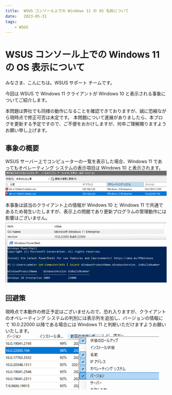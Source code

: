 ```yaml
---
title:  WSUS コンソール上での Windows 11 の OS 名称について
date:   2023-05-31
tags:
    - WSUS
---
```

# WSUS コンソール上での Windows 11 の OS 表示について

みなさま、こんにちは。WSUS サポート チームです。

今回は WSUS で Windows 11 クライアントが Windows 10 と表示される事象についてご紹介します。

本問題は弊社でも同様の動作になることを確認できておりますが、誠に恐縮ながら現時点で修正可否は未定です。
本問題について進展がありましたら、本ブログを更新する予定ですので、ご不便をおかけしますが、何卒ご理解賜りますようお願い申し上げます。

## 事象の概要

WSUS サーバー上でコンピューターの一覧を表示した場合、Windows 11 であってもオペレーティング システムの表示項目は Windows 10 と表示されます。
![](./20230601_01/2023-06-01-16-32-45.png)

本事象は該当のクライアント上の情報が Windows 10 と Windows 11 で共通であるため発生いたしますが、表示上の問題であり更新プログラムの管理動作には影響はございません。
![](./20230601_01/2023-06-01-16-33-09.png)

## 回避策

現時点で本動作の修正予定はございませんので、恐れ入りますが、クライアントのオペレーティング システムの判別には表示列を追加し、バージョンの情報にて 10.0.22000 以降である場合には Windows 11 と判断いただけますようお願いいたします。
![](./20230601_01/2023-06-01-16-33-48.png)
